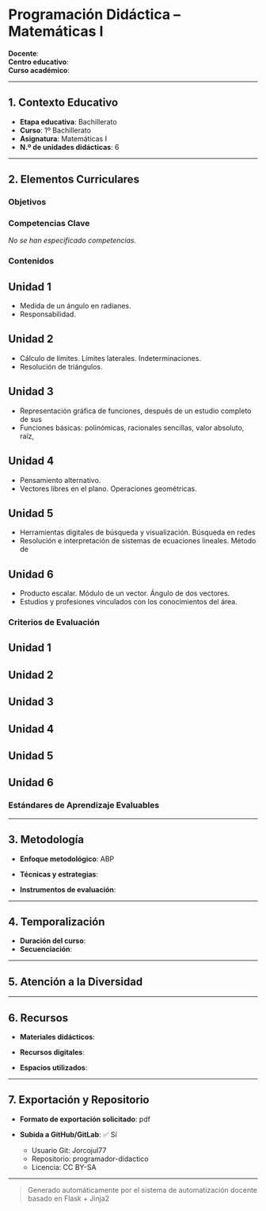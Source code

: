 # Programación Didáctica – Matemáticas I

**Docente**:   
**Centro educativo**:   
**Curso académico**:   

---

## 1. Contexto Educativo

- **Etapa educativa**: Bachillerato
- **Curso**: 1º Bachillerato
- **Asignatura**: Matemáticas I
- **N.º de unidades didácticas**: 6

---

## 2. Elementos Curriculares

### Objetivos


### Competencias Clave

_No se han especificado competencias._


### Contenidos
## Unidad 1
- Medida de un ángulo en radianes.
- Responsabilidad.

## Unidad 2
- Cálculo de límites. Límites  laterales. Indeterminaciones.
- Resolución de triángulos.

## Unidad 3
- Representación gráfica de funciones, después de un estudio completo de sus
- Funciones básicas: polinómicas, racionales sencillas, valor absoluto, raíz,

## Unidad 4
- Pensamiento alternativo.
- Vectores libres en el plano. Operaciones geométricas.

## Unidad 5
- Herramientas digitales de búsqueda y visualización. Búsqueda en redes
- Resolución e interpretación de sistemas de ecuaciones lineales. Método de

## Unidad 6
- Producto escalar. Módulo de un vector. Ángulo de dos vectores.
- Estudios y profesiones vinculados con los conocimientos del área.

### Criterios de Evaluación
## Unidad 1


## Unidad 2


## Unidad 3


## Unidad 4


## Unidad 5


## Unidad 6


### Estándares de Aprendizaje Evaluables


---

## 3. Metodología

- **Enfoque metodológico**: ABP
- **Técnicas y estrategias**:  
  
- **Instrumentos de evaluación**: 

---

## 4. Temporalización

- **Duración del curso**: 
- **Secuenciación**:  
  

---

## 5. Atención a la Diversidad



---

## 6. Recursos

- **Materiales didácticos**:  
  
- **Recursos digitales**:  
  
- **Espacios utilizados**: 

---

## 7. Exportación y Repositorio

- **Formato de exportación solicitado**: pdf
- **Subida a GitHub/GitLab**: ✅ Sí

  - Usuario Git: Jorcojul77
  - Repositorio: programador-didactico
  - Licencia: CC BY-SA


---

> Generado automáticamente por el sistema de automatización docente basado en Flask + Jinja2